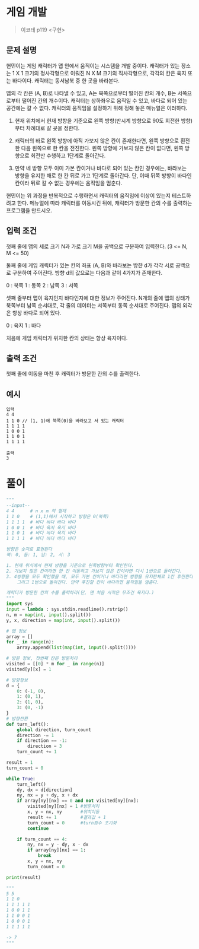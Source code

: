 # 게임 개발

> 이코테 p119 <구현>

## 문제 설명

현민이는 게임 캐릭터가 맵 안에서 움직이는 시스템을 개발 중이다. 캐릭터가 있는 장소는 1 X 1 크기의 정사각형으로 이뤄진 N X M 크기의 직사각형으로, 각각의 칸은 육지 또는 바다이다. 캐릭터는 동서남북 중 한 곳을 바라본다.

맵의 각 칸은 (A, B)로 나타낼 수 있고, A는 북쪽으로부터 떨어진 칸의 개수, B는 서쪽으로부터 떨어진 칸의 개수이다. 캐릭터는 상하좌우로 움직일 수 있고, 바다로 되어 있는 공간에는 갈 수 없다. 캐릭터의 움직임을 설정하기 위해 정해 놓은 매뉴얼은 이러하다.

1. 현재 위치에서 현재 방향을 기준으로 왼쪽 방향(반시계 방향으로 90도 회전한 방향)부터 차례대로 갈 곳을 정한다.

2. 캐릭터의 바로 왼쪽 방향에 아직 가보지 않은 칸이 존재한다면, 왼쪽 방향으로 횐전한 다음 왼쪽으로 한 칸을 전진한다. 왼쪽 방향에 가보지 않은 칸이 없다면, 왼쪽 방향으로 회전만 수행하고 1단계로 돌아간다.

3. 만약 네 방향 모두 이미 가본 칸이거나 바다로 되어 있는 칸인 경우에는, 바라보는 방향을 유지한 채로 한 칸 뒤로 가고 1단계로 돌아간다. 단, 이때 뒤쪽 방향이 바다인 칸이라 뒤로 갈 수 없는 경우에는 움직임을 멈춘다.

현민이는 위 과정을 반복적으로 수행하면서 캐릭터의 움직임에 이상이 있는지 테스트하려고 한다. 메뉴얼에 따라 캐릭터를 이동시킨 뒤에, 캐릭터가 방문한 칸의 수를 출력하는 프로그램을 만드시오.

## 입력 조건

첫째 줄에 맵의 세로 크기 N과 가로 크기 M을 공백으로 구분하여 입력한다.
(3 <= N, M <= 50)

둘째 줄에 게임 캐릭터가 있는 칸의 좌표 (A, B)와 바라보는 방햔 d가 각각 서로 공백으로 구분하여 주어진다. 방향 d의 값으로는 다음과 같이 4가지가 존재한다.

0 : 북쪽
1 : 동쪽
2 : 남쪽
3 : 서쪽

셋째 줄부터 맵이 육지인지 바다인지에 대한 정보가 주어진다. N개의 줄에 맵의 상태가 북쪽부터 남쪽 순서대로, 각 줄의 데이터는 서쪽부터 동쪽 순서대로 주어진다. 맵의 외각은 항상 바다로 되어 있다.

0 : 육지
1 : 바다

처음에 게임 캐릭터가 위치한 칸의 상태는 항상 육지이다.

## 출력 조건

첫째 줄에 이동을 마친 후 캐릭터가 방문한 칸의 수를 출력한다.

## 예시

```
입력
4 4
1 1 0 // (1, 1)에 북쪽(0)을 바라보고 서 있는 캐릭터
1 1 1 1
1 0 0 1
1 1 0 1
1 1 1 1

출력
3
```

# 풀이

```python
"""
--input--
4 4      # n x m 의 형태
1 1 0    # (1,1)에서 시작하고 방향은 0(북쪽)
1 1 1 1  # 바다 바다 바다 바다
1 0 0 1  # 바다 육지 육지 바다
1 1 0 1  # 바다 바다 육지 바다
1 1 1 1  # 바다 바다 바다 바다

방향은 숫자로 표현된다
북: 0, 동: 1, 남: 2, 서: 3

1. 현재 위치에서 현재 방향을 기준으로 왼쪽방향부터 확인한다.
2. 가보지 않은 칸이라면 한 칸 이동하고 가보지 않은 칸이라면 다시 1번으로 돌아간다.
3. 4방향을 모두 확인했을 때, 모두 가본 칸이거나 바다라면 방향을 유지한채로 1칸 후진한다.
    그리고 1번으로 돌아간다. 만약 후진할 칸이 바다라면 움직임을 멈춘다.

캐릭터가 방문한 칸의 수를 출력하라(단, 맨 처음 시작은 무조건 육지다.)
"""
import sys
input = lambda : sys.stdin.readline().rstrip()
n, m = map(int, input().split())
y, x, direction = map(int, input().split())

# 맵 정보
array = []
for _ in range(n):
    array.append(list(map(int, input().split())))

# 방문 정보, 첫번째 칸은 방문처리
visited = [[0] * m for _ in range(n)]
visited[y][x] = 1

# 방향정보
d = {
    0: (-1, 0),
    1: (0, 1),
    2: (1, 0),
    3: (0, -1)
}
# 방향전환
def turn_left():
    global direction, turn_count
    direction -= 1
    if direction == -1:
        direction = 3
    turn_count += 1

result = 1
turn_count = 0

while True:
    turn_left()
    dy, dx = d[direction]
    ny, nx = y + dy, x + dx
    if array[ny][nx] == 0 and not visited[ny][nx]:
        visited[ny][nx] = 1 #방문처리
        x, y = nx, ny       #위치이동
        result += 1         #결과값 + 1
        turn_count = 0      #turn횟수 초기화
        continue

    if turn_count == 4:
        ny, nx = y - dy, x - dx
        if array[ny][nx] == 1:
            break
        x, y = nx, ny
        turn_count = 0

print(result)

"""
5 5
1 1 0
1 1 1 1 1
1 0 0 1 1
1 1 0 0 1
1 0 0 0 1
1 1 1 1 1

-> 7
"""
```
